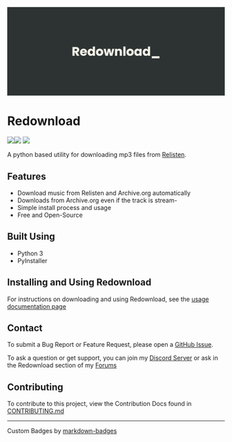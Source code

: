 <img src="https://raw.githubusercontent.com/CodeShady/redownload/main/logo.png" />

# Redownload
<a href="https://discord.morpheus636.com"><img src="https://img.shields.io/badge/Discord-%237289DA.svg?style=for-the-badge&logo=discord&logoColor=white" /></a><a href="https://github.com/Morpheus636/redownload"><img src="https://img.shields.io/badge/github-%23121011.svg?style=for-the-badge&logo=github&logoColor=white" /></a>
<a href="https://www.python.org"><img src="https://img.shields.io/badge/python-3670A0?style=for-the-badge&logo=python&logoColor=white"></a>

A python based utility for downloading mp3 files from [Relisten](https://relisten.net).

## Features
- Download music from Relisten and Archive.org automatically
- Downloads from Archive.org even if the track is stream-
- Simple install process and usage
- Free and Open-Source

## Built Using
- Python 3
- PyInstaller

## Installing and Using Redownload
For instructions on downloading and using Redownload, see the [usage documentation page](usage.md)

## Contact
To submit a Bug Report or Feature Request, please open a [GitHub Issue](https://github.com/Morpheus636/redownload/issues/new).

To ask a question or get support, you can join my [Discord Server](https://discord.morpheus636.com) or ask in the Redownload section of my 
[Forums](https://forums.morpheus636.com)

## Contributing
To contribute to this project, view the Contribution Docs found in [CONTRIBUTING.md](CONTRIBUTING.md)

---

Custom Badges by <a href="https://ileriayo.github.io/markdown-badges/">markdown-badges</a>
